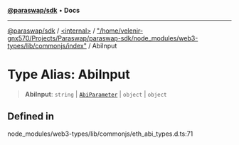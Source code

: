 [**@paraswap/sdk**](../../../../README.md) • **Docs**

***

[@paraswap/sdk](../../../../globals.md) / [\<internal\>](../../../README.md) / ["/home/velenir-gnx570/Projects/Paraswap/paraswap-sdk/node\_modules/web3-types/lib/commonjs/index"](../README.md) / AbiInput

# Type Alias: AbiInput

> **AbiInput**: `string` \| [`AbiParameter`](AbiParameter.md) \| `object` \| `object`

## Defined in

node\_modules/web3-types/lib/commonjs/eth\_abi\_types.d.ts:71
